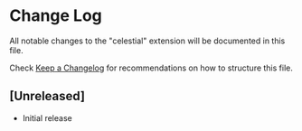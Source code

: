 # Change Log

All notable changes to the "celestial" extension will be documented in this file.

Check [Keep a Changelog](http://keepachangelog.com/) for recommendations on how to structure this file.

## [Unreleased]

- Initial release
